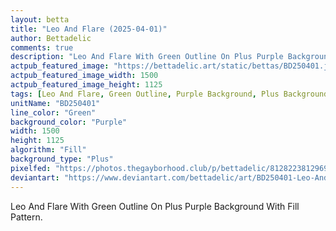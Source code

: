 ```yaml
---
layout: betta
title: "Leo And Flare (2025-04-01)"
author: Bettadelic
comments: true
description: "Leo And Flare With Green Outline On Plus Purple Background With Fill Pattern."
actpub_featured_image: "https://bettadelic.art/static/bettas/BD250401.jpg"
actpub_featured_image_width: 1500
actpub_featured_image_height: 1125
tags: [Leo And Flare, Green Outline, Purple Background, Plus Background Pattern, Fill Pattern, April 2025]
unitName: "BD250401"
line_color: "Green"
background_color: "Purple"
width: 1500
height: 1125
algorithm: "Fill"
background_type: "Plus"
pixelfed: "https://photos.thegayborhood.club/p/bettadelic/812822381296948620"
deviantart: "https://www.deviantart.com/bettadelic/art/BD250401-Leo-And-Flare-2025-04-01-1178173497"
---
```


Leo And Flare With Green Outline On Plus Purple Background With Fill Pattern.
